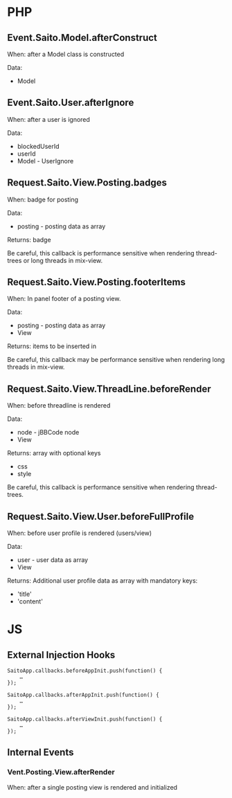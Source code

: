 # PHP #

## Event.Saito.Model.afterConstruct ##

When: after a Model class is constructed

Data:

- Model

## Event.Saito.User.afterIgnore ##

When: after a user is ignored

Data:

- blockedUserId
- userId
- Model - UserIgnore 

## Request.Saito.View.Posting.badges ##

When: badge for posting

Data:

- posting - posting data as array

Returns: badge

Be careful, this callback is performance sensitive when rendering thread-trees or long threads in mix-view.

## Request.Saito.View.Posting.footerItems ##

When: In panel footer of a posting view.

Data:

- posting - posting data as array
- View

Returns: items to be inserted in 

Be careful, this callback may be performance sensitive when rendering long threads in mix-view.

## Request.Saito.View.ThreadLine.beforeRender ##

When: before threadline is rendered

Data:

- node - jBBCode node
- View

Returns: array with optional keys

- css
- style

Be careful, this callback is performance sensitive when rendering thread-trees.

## Request.Saito.View.User.beforeFullProfile ##

When: before user profile is rendered (users/view)

Data:

- user - user data as array
- View

Returns: Additional user profile data  as array with mandatory keys:

- 'title' 
- 'content'


# JS #


## External Injection Hooks ##

```
SaitoApp.callbacks.beforeAppInit.push(function() {
	…
});

SaitoApp.callbacks.afterAppInit.push(function() {
	…
});

SaitoApp.callbacks.afterViewInit.push(function() {
	…
});
```

## Internal Events ##

### Vent.Posting.View.afterRender ###

When: after a single posting view is rendered and initialized



<!-- Not official/deprecated


## Mobile ##

The following callbacks are available and may be set in `custom_html_header.ctp`:

    <script>
      window.Saito.callbacks = {
        afterEntriesIndex: function() {
          …
        },
        afterEntriesMix: function() {
          …
        },
        afterAppmenu: function() {
          …
        }
      }
    </script>

-->